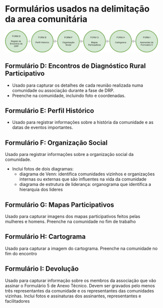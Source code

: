 # Formulários usados na delimitação da area comunitária

![](/assets/Delim_com.png)

## Formulário D: Encontros de Diagnóstico Rural Participativo

* Usado para capturar os detalhes de cada reunião realizada numa comunidade ou associação durante a fase de DRP. 
* Preenche na comunidade, incluindo foto e coordenadas. 

## Formulário E: Perfil Histórico

* Usado para registrar informações sobre a história da comunidade e as datas de eventos importantes. 

## Formulário F: Organização Social

Usado para registrar informações sobre a organização social da comunidade.

* Inclui fotos de dois diagramas:
  * diagrama de Venn: identifica comunidades vizinhos e organizações internas ou externas que são influentes na vida da comunidade
  * diagrama de estrutura de liderança: organograma que identifica a hierarquia dos lideres 

## Formulário G: Mapas Participativos

Usado para capturar imagens dos mapas participativos feitos pelas mulheres e homens. Preenche na comunidade no fim de trabalho

## Formulário H: Cartograma

Usado para capturar a imagem do cartograma. Preenche na comunidade no fim do encontro

## Formulário I: Devolução

Usado para capturar informação sobre os membros da associação que vão assinar o Formulário 5 de Anexo Técnico. Devem ser gravados pelo menos três representantes da comunidade e os representantes das comunidades vizinhas. Inclui fotos e assinaturas dos assinantes, representantes e facilitadores

